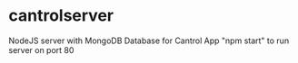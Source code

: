 # cantrolserver
NodeJS server with MongoDB Database for Cantrol App
"npm start" to run server on port 80
